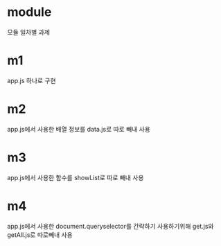 # module

모듈 일차별 과제

# m1
app.js 하나로 구현

# m2
app.js에서 사용한 배열 정보를 data.js로 따로 빼내 사용 

# m3
app.js에서 사용한 함수를 showList로 따로 빼내 사용

# m4
app.js에서 사용한 document.queryselector를 간략하기 사용하기위해
get.js와 getAll.js로 따로빼내 사용

